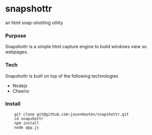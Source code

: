 snapshottr
==========

an html snap-shotting utility

### Purpose
Snapshottr is a simple html capture engine to build windows view so webpages.

### Tech
Snapshottr is built on top of the following technologies

* Nodejs
* Cheerio

### Install

```
    git clone git@github.com:jasonHooten/snapshottr.git
    cd snapshottr
    npm install
    node app.js
```

